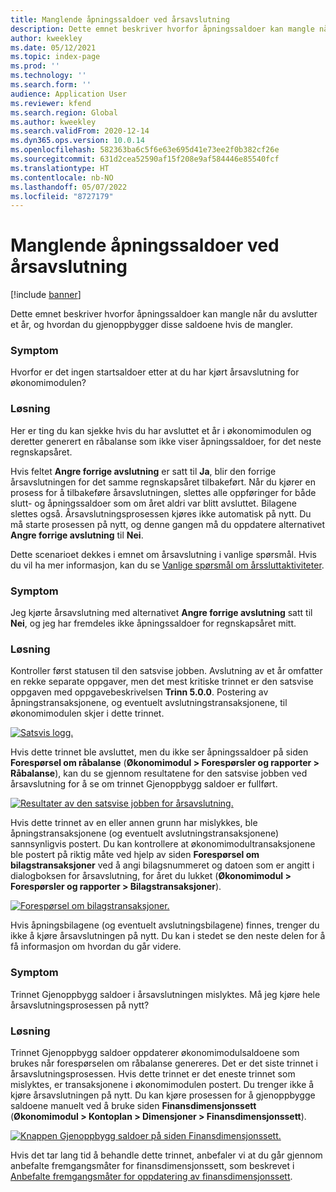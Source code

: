```yaml
---
title: Manglende åpningssaldoer ved årsavslutning
description: Dette emnet beskriver hvorfor åpningssaldoer kan mangle når du avslutter et år, og hvordan du gjenoppbygger disse saldoene hvis de mangler.
author: kweekley
ms.date: 05/12/2021
ms.topic: index-page
ms.prod: ''
ms.technology: ''
ms.search.form: ''
audience: Application User
ms.reviewer: kfend
ms.search.region: Global
ms.author: kweekley
ms.search.validFrom: 2020-12-14
ms.dyn365.ops.version: 10.0.14
ms.openlocfilehash: 582363ba6c5f6e63e695d41e73ee2f0b382cf26e
ms.sourcegitcommit: 631d2cea52590af15f208e9af584446e85540fcf
ms.translationtype: HT
ms.contentlocale: nb-NO
ms.lasthandoff: 05/07/2022
ms.locfileid: "8727179"
---
```

# <a name="year-end-close-missing-opening-balances"></a>Manglende åpningssaldoer ved årsavslutning

[!include [banner](../includes/banner.md)]

Dette emnet beskriver hvorfor åpningssaldoer kan mangle når du avslutter et år, og hvordan du gjenoppbygger disse saldoene hvis de mangler.

### <a name="symptom"></a>Symptom

Hvorfor er det ingen startsaldoer etter at du har kjørt årsavslutning for økonomimodulen? 

### <a name="resolution"></a>Løsning

Her er ting du kan sjekke hvis du har avsluttet et år i økonomimodulen og deretter generert en råbalanse som ikke viser åpningssaldoer, for det neste regnskapsåret.

Hvis feltet **Angre forrige avslutning** er satt til **Ja**, blir den forrige årsavslutningen for det samme regnskapsåret tilbakeført. Når du kjører en prosess for å tilbakeføre årsavslutningen, slettes alle oppføringer for både slutt- og åpningssaldoer som om året aldri var blitt avsluttet. Bilagene slettes også. Årsavslutningsprosessen kjøres ikke automatisk på nytt. Du må starte prosessen på nytt, og denne gangen må du oppdatere alternativet **Angre forrige avslutning** til **Nei**.

Dette scenarioet dekkes i emnet om årsavslutning i vanlige spørsmål. Hvis du vil ha mer informasjon, kan du se [Vanlige spørsmål om årssluttaktiviteter](faq-year-end-activities.md).

### <a name="symptom"></a>Symptom

Jeg kjørte årsavslutning med alternativet **Angre forrige avslutning** satt til **Nei**, og jeg har fremdeles ikke åpningssaldoer for regnskapsåret mitt.

### <a name="resolution"></a>Løsning

Kontroller først statusen til den satsvise jobben. Avslutning av et år omfatter en rekke separate oppgaver, men det mest kritiske trinnet er den satsvise oppgaven med oppgavebeskrivelsen **Trinn 5.0.0**. Postering av åpningstransaksjonene, og eventuelt avslutningstransaksjonene, til økonomimodulen skjer i dette trinnet. 

[![Satsvis logg.](./media/yec-mssng-open-blnces-01.png)](./media/yec-mssng-open-blnces-01.png)

Hvis dette trinnet ble avsluttet, men du ikke ser åpningssaldoer på siden **Forespørsel om råbalanse** (**Økonomimodul > Forespørsler og rapporter > Råbalanse**), kan du se gjennom resultatene for den satsvise jobben ved årsavslutning for å se om trinnet Gjenoppbygg saldoer er fullført.

[![Resultater av den satsvise jobben for årsavslutning.](./media/yec-mssng-open-blnces-02.png)](./media/yec-mssng-open-blnces-02.png)

Hvis dette trinnet av en eller annen grunn har mislykkes, ble åpningstransaksjonene (og eventuelt avslutningstransaksjonene) sannsynligvis postert. Du kan kontrollere at økonomimodultransaksjonene ble postert på riktig måte ved hjelp av siden **Forespørsel om bilagstransaksjoner** ved å angi bilagsnummeret og datoen som er angitt i dialogboksen for årsavslutning, for året du lukket (**Økonomimodul > Forespørsler og rapporter > Bilagstransaksjoner**).

[![Forespørsel om bilagstransaksjoner.](./media/yec-mssng-open-blnces-03.png)](./media/yec-mssng-open-blnces-03.png)

Hvis åpningsbilagene (og eventuelt avslutningsbilagene) finnes, trenger du ikke å kjøre årsavslutningen på nytt. Du kan i stedet se den neste delen for å få informasjon om hvordan du går videre.

### <a name="symptom"></a>Symptom

Trinnet Gjenoppbygg saldoer i årsavslutningen mislyktes. Må jeg kjøre hele årsavslutningsprosessen på nytt?

### <a name="resolution"></a>Løsning

Trinnet Gjenoppbygg saldoer oppdaterer økonomimodulsaldoene som brukes når forespørselen om råbalanse genereres.  Det er det siste trinnet i årsavslutningsprosessen.  Hvis dette trinnet er det eneste trinnet som mislyktes, er transaksjonene i økonomimodulen postert.  Du trenger ikke å kjøre årsavslutningen på nytt. Du kan kjøre prosessen for å gjenoppbygge saldoene manuelt ved å bruke siden **Finansdimensjonssett** (**Økonomimodul > Kontoplan > Dimensjoner > Finansdimensjonssett**).

[![Knappen Gjenoppbygg saldoer på siden Finansdimensjonssett.](./media/yec-mssng-open-blnces-04.png)](./media/yec-mssng-open-blnces-04.png)

Hvis det tar lang tid å behandle dette trinnet, anbefaler vi at du går gjennom anbefalte fremgangsmåter for finansdimensjonssett, som beskrevet i [Anbefalte fremgangsmåter for oppdatering av finansdimensjonssett](https://community.dynamics.com/365/financeandoperations/b/dynamics-365-finance-blog/posts/best-practices-for-updating-financial-dimension-set-dimension-sets). 


